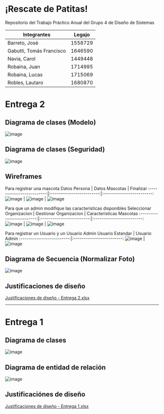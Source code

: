 # ¡Rescate de Patitas!
Repositorio del Trabajo Práctico Anual del Grupo 4 de Diseño de Sistemas 

|       Integrantes      |Legajo |
|------------------------|-------|
|Barreto, José           |1558729|
|Gabutti, Tomás Francisco|1646590|
|Navia, Carol            |1449448|
|Robaina, Juan           |1714995|
|Robaina, Lucas          |1715069|
|Robles, Lautaro         |1680870|

# Entrega 2
## Diagrama de clases (Modelo)
![image](https://drive.google.com/uc?export=view&id=1fo_mu9iIUW6eEvhNTbNSf627I4nh2Zai)

## Diagrama de clases (Seguridad)
![image](https://drive.google.com/uc?export=view&id=1yfefsJn9cYS3vzQJ8nLzjxsxGNTCrH-T)

## Wireframes
Para registrar una mascota
Datos Persona              |  Datos Mascotas           |  Finalizar
:-------------------------:|:-------------------------:|:-------------------------:
![image](https://drive.google.com/uc?export=view&id=1Qxzir-Wo0DVkvsZwFiWv8dgEFInueiIc)  |  ![image](https://drive.google.com/uc?export=view&id=139DOg4myVBcoPYJpvfzqBSV7cAFFpRcY)   |  ![image](https://drive.google.com/uc?export=view&id=107DdGz7MuOQyFFz5z1zlkDb10QK0ct0w)

Para que un admin modifique las caracteristicas disponibles
Seleccionar Organizacion   |  Gestionar Organizacion   |  Caracteristicas Mascotas
:-------------------------:|:-------------------------:|:-------------------------:
![image](https://drive.google.com/uc?export=view&id=1jPdr9oPjlolZbia8bPrWWiiXrcknBgCE)  |  ![image](https://drive.google.com/uc?export=view&id=1dH8dtVUzY_YrYBMDHiFSaZKtlPUHmTCf)   |  ![image](https://drive.google.com/uc?export=view&id=1ePDLe1tt7NmQp9T_rqmpKAFEClKnbgnc)

Para registrar un Usuario y un Usuario Admin
Usuario Estandar           |  Usuario Admin 
:-------------------------:|:-------------------------:
![image](https://drive.google.com/uc?export=view&id=1XkHdSLr3Q8LDy7BEwURZWqQwGjQZkqWA)  |  ![image](https://drive.google.com/uc?export=view&id=1Cum7jd8it7T56injV0O-QcVQIT7EMHgR)

## Diagrama de Secuencia (Normalizar Foto)
![image](https://drive.google.com/uc?export=view&id=1acgkCIkryqaXA1HwV6s9Fr5uvngdmcwr)

## Justificaciones de diseño
[Justificaciones de diseño - Entrega 2.xlsx](https://drive.google.com/file/d/1IBQDNF-H-5XP-2v8tV4tBxelqK1QSVDT/view?usp=sharing)

---

# Entrega 1

## Diagrama de clases
![image](https://drive.google.com/uc?export=view&id=1j9gsgdy9woseJP0O-AJH8OexH6CyP1Sk)

## Diagrama de entidad de relación
![image](https://drive.google.com/uc?export=view&id=19v0Nujvz5KdtADwnRtBut00C7nWL56nW)

## Justificaciónes de diseño
[Justificaciones de diseño - Entrega 1.xlsx](https://drive.google.com/file/d/1V0M6hayxDkobNz_sGqOsneOdkOQlNayG/view?usp=sharing)
